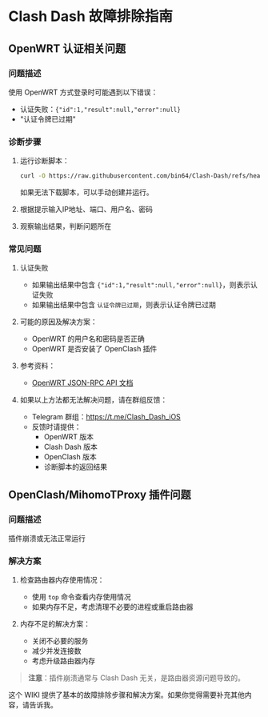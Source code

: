 # Clash Dash 故障排除指南

## OpenWRT 认证相关问题

### 问题描述
使用 OpenWRT 方式登录时可能遇到以下错误：
- 认证失败：`{"id":1,"result":null,"error":null}`
- "认证令牌已过期"

### 诊断步骤

1. 运行诊断脚本：
   ```bash
   curl -O https://raw.githubusercontent.com/bin64/Clash-Dash/refs/heads/main/Debug/get_openclash_status.sh && chmod +x get_openclash_status.sh && ./get_openclash_status.sh
   ```
   如果无法下载脚本，可以手动创建并运行。

2. 根据提示输入IP地址、端口、用户名、密码
3. 观察输出结果，判断问题所在

### 常见问题

1. 认证失败
   - 如果输出结果中包含 `{"id":1,"result":null,"error":null}`，则表示认证失败
   - 如果输出结果中包含 `认证令牌已过期`，则表示认证令牌已过期

2. 可能的原因及解决方案：
   - OpenWRT 的用户名和密码是否正确
   - OpenWRT 是否安装了 OpenClash 插件

3. 参考资料：
   - [OpenWRT JSON-RPC API 文档](https://github.com/openwrt/luci/wiki/JsonRpcHowTo)

4. 如果以上方法都无法解决问题，请在群组反馈：
   - Telegram 群组：https://t.me/Clash_Dash_iOS 
   - 反馈时请提供：
     - OpenWRT 版本
     - Clash Dash 版本
     - OpenClash 版本
     - 诊断脚本的返回结果

## OpenClash/MihomoTProxy 插件问题

### 问题描述
插件崩溃或无法正常运行

### 解决方案
1. 检查路由器内存使用情况：
   - 使用 `top` 命令查看内存使用情况
   - 如果内存不足，考虑清理不必要的进程或重启路由器

2. 内存不足的解决方案：
   - 关闭不必要的服务
   - 减少并发连接数
   - 考虑升级路由器内存

> **注意**：插件崩溃通常与 Clash Dash 无关，是路由器资源问题导致的。

这个 WIKI 提供了基本的故障排除步骤和解决方案。如果你觉得需要补充其他内容，请告诉我。